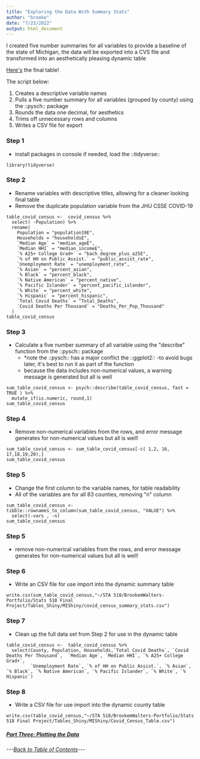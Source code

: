 ```yaml
---
title: "Exploring the Data With Summary Stats"
author: "brooke"
date: "7/23/2022"
output: html_document
---
```



I created  five number summaries for all variables to provide a baseline of the state of Michigan, 
the data will be exported into a CVS file and transformed into an aesthetically pleasing dynamic table 

[Here's](https://073308-brooke.shinyapps.io/MIShiny/) the final table!


The script below:

1) Creates a descriptive variable names
2) Pulls a five number summary for all variables (grouped by county) using the ::pysch:: package
3) Rounds the data one decimal, for aesthetics
4) Trims off unnecessary rows and columns
5) Writes a CSV file for export



### Step 1
- install packages in console if needed, load the ::tidyverse:: 

```{r load tidyverse}
library(tidyverse)
```


### Step 2
- Rename variables with descriptive titles, allowing for a cleaner looking final table
- Remove the duplicate population variable from the JHU CSSE COVID-19

```{r rename variables}
table_covid_census <-  covid_census %>% 
  select( -Population) %>% 
  rename( 
    Population = "population19E",
    Households = "householdsE",
    `Median Age` = "median_ageE",
    `Median HHI` = "median_incomeE",
    `% A25+ College Grad+` = "bach_degree_plus_a25E",
    `% of HH on Public Assist.` = "public_assist_rate",
    `Unemployment Rate` = "unemployment_rate",
    `% Asian` = "percent_asian",
    `% Black` = "percent_black",    
    `% Native American` = "percent_native", 
    `% Pacific Islander` = "percent_pacific_islander",
    `% White` = "percent_white",            
    `% Hispanic` = "percent_hispanic",
    `Total Covid Deaths` = "Total_Deaths",
    `Covid Deaths Per Thousand` = "Deaths_Per_Pop_Thousand"
  )
table_covid_census
```


### Step 3
- Calculate a five number summary of all variable using the "describe" function from the ::pysch:: package
  - **note* the ::pysch:: has a major conflict the ::ggplot2:: -to avoid bugs later, it's best to run it as part of the function
  - because the data includes non-numerical values, a warning message is generated but all is well

```{r five number sum it all}
sum_table_covid_census <- psych::describe(table_covid_census, fast = TRUE ) %>% 
  mutate_if(is.numeric, round,1)
sum_table_covid_census
```

### Step 4
- Remove non-numerical variables from the rows, and error message generates for non-numerical values but all is well!

```{r remove the nonsense rows}
sum_table_covid_census <- sum_table_covid_census[-c( 1,2, 16, 17,18,19,20),]
sum_table_covid_census
```

### Step 5
- Change the first column to the variable names, for table readability 
- All of the variables are for all 83 counties, removing "n" column



```{r prepare data to be vizualized in a table}
sum_table_covid_census <- tibble::rownames_to_column(sum_table_covid_census, "VALUE") %>%
  select(-vars , -n)
sum_table_covid_census
```


### Step 5
- remove non-numerical variables from the rows, and error message generates for non-numerical values but all is well!




### Step 6
- Write an CSV file for use import into the dynamic summary table

```{r write csv sum stat file}
write.csv(sum_table_covid_census,"~/STA 518/BrookemWalters-Portfolio/Stats 518 Final Project/Tables_Shiny/MIShiny/covid_census_summary_stats.csv")
```
 


### Step 7 
 - Clean up the full data set from Step 2 for use in the dynamic table


```{r table_covid_census}
table_covid_census <-  table_covid_census %>% 
  select(County, Population, Households,`Total Covid Deaths`, `Covid Deaths Per Thousand`,  `Median Age`, `Median HHI`, `% A25+ College Grad+`,
         `Unemployment Rate`, `% of HH on Public Assist.`, `% Asian`, `% Black`, `% Native American`, `% Pacific Islander`, `% White`, `% Hispanic`)
```

 
### Step  8 
- Write a CSV file for use import into the dynamic county table 
```{r write the csv full table file}
write.csv(table_covid_census,"~/STA 518/BrookemWalters-Portfolio/Stats 518 Final Project/Tables_Shiny/MIShiny/Covid_Census_Table.csv")
```



##### [Part Three: Plotting the Data](https://rpubs.com/ekoorb03/Guides_Scatter_Plots)


###### ---[Back to Table of Contents](https://github.com/BrookemWalters/BrookemWalters-Portfolio#table-of-contents-brooke-walters-portfolio)---



